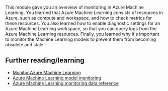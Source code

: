This module gave you an overview of monitoring in Azure Machine Learning. You learned that Azure Machine Learning consists of resources in Azure, such as compute and workspace, and how to check metrics for these resources. You also learned how to enable diagnostic settings for an Azure Machine Learning workspace, so that you can query logs from the Azure Machine Learning resources. Finally, you learned why it's important to monitor the Machine Learning models to prevent them from becoming obsolete and stale.

## Further reading/learning

- [Monitor Azure Machine Learning](/azure/machine-learning/monitor-azure-machine-learning-reference)
- [Azure Machine Learning model monitoring](/azure/machine-learning/concept-model-monitoring)
- [Azure Machine Learning monitoring data reference](/azure/machine-learning/monitor-azure-machine-learning-reference)

